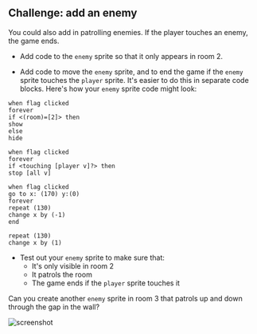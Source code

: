 ## Challenge: add an enemy

You could also add in patrolling enemies. If the player touches an enemy, the game ends.

+ Add code to the `enemy` sprite so that it only appears in room 2.

+ Add code to move the `enemy` sprite, and to end the game if the `enemy` sprite touches the `player` sprite. It's easier to do this in separate code blocks. Here's how your `enemy` sprite code might look:

```blocks
when flag clicked
forever
if <(room)=[2]> then
show
else
hide

when flag clicked
forever
if <touching [player v]?> then
stop [all v]

when flag clicked
go to x: (170) y:(0)
forever
repeat (130)
change x by (-1)
end

repeat (130)
change x by (1)
```

+ Test out your `enemy` sprite to make sure that:
	+ It's only visible in room 2
	+ It patrols the room
	+ The game ends if the `player` sprite touches it


Can you create another `enemy` sprite in room 3 that patrols up and down through the gap in the wall?

![screenshot](images/world-enemy2.png)

